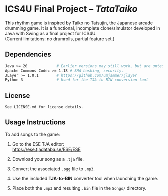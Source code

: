 # ICS4U Final Project – *TataTaiko*

This rhythm game is inspired by Taiko no Tatsujin, the Japanese arcade drumming game. It is a functional, incomplete clone/simulator developed in Java with Swing as a final project for ICS4U.  
(Current limitations: no drumrolls, partial feature set.)

## Dependencies

```bash
Java >= 20             # Earlier versions may still work, but are untested
Apache Commons Codec >= 1.18 # SHA hashing, security.
JLayer >= 1.0.1        # https://github.com/umjammer/jlayer
Python 3               # Used for the TJA to BIN conversion tool
```

## License

```text
See LICENSE.md for license details.
```

## Usage Instructions

To add songs to the game:

1. Go to the ESE TJA editor:  
   https://ese.tjadataba.se/ESE/ESE

2. Download your song as a `.tja` file.

3. Convert the associated `.ogg` file to `.mp3`.

4. Use the included **TJA-to-BIN** converter tool when launching the game.

5. Place both the `.mp3` and resulting `.bin` file in the `Songs/` directory.
